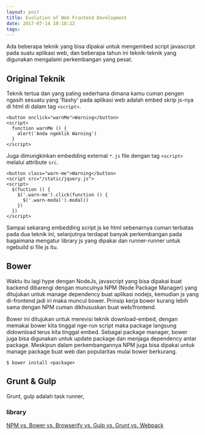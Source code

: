 ```yaml
---
layout: post
title: Evolution of Web Frontend Development
date: 2017-07-14 10:18:22
tags:
---
```


Ada beberapa teknik yang bisa dipakai untuk mengembed script javascript pada suatu aplikasi web, dan beberapa tahun ini teknik-teknik yang digunakan mengalami perkembangan yang pesat.<!-- more -->

## Original Teknik
Teknik tertua dan yang paling sederhana dimana kamu cuman pengen ngasih sesuatu yang 'flashy' pada aplikasi web adalah embed skrip js-nya di html di dalam tag `<script>`.

```
<button onclick="warnMe">Warning</button>
<script>
  function warnMe () {
    alert('Anda ngeklik Warning')
  }
</script>
```
Juga dimungkinkan embedding external `*.js` file dengan tag `<script>` melalui attribute `src`.

```
<button class="warn-me">Warning</button>
<script src="/static/jquery.js">
<script>
  $(fuction () {
    $('.warn-me').click(function () {
      $('.warn-modal').modal()
    })
  })
</script>
```

Sampai sekarang embedding script js ke html sebenarnya cuman terbatas pada dua teknik ini, selanjutnya terdapat banyak perkembangan pada bagaimana mengatur library js yang dipakai dan runner-runner untuk ngebuild si file js itu.

## Bower
Waktu itu lagi hype dengan NodeJs, javascript yang bisa dipakai buat backend dibarengi dengan munculnya NPM (Node Package Manager) yang ditujukan untuk manage dependency buat aplikasi nodejs, kemudian js yang di-frontend jadi iri maka muncul bower. Prinsip kerja bower kurang lebih sama dengan NPM cuman dikhususkan buat web/frontend.

Bower ini ditujukan untuk merevisi teknik download-embed, dengan memakai bower kita tinggal nge-run script maka package langsung didownload terus kita tinggal embed. Sebagai package manager, bower juga bisa digunakan untuk update package dan menjaga dependency antar package. Meskipun dalam perkembangannya NPM juga bisa dipakai untuk manage package buat web dan popularitas mulai bower berkurang.

```
$ bower install <package>
```

## Grunt & Gulp
Grunt, gulp adalah task runner,


### library
[NPM vs. Bower vs. Browserify vs. Gulp vs. Grunt vs. Webpack ](https://stackoverflow.com/questions/35062852/npm-vs-bower-vs-browserify-vs-gulp-vs-grunt-vs-webpack)
